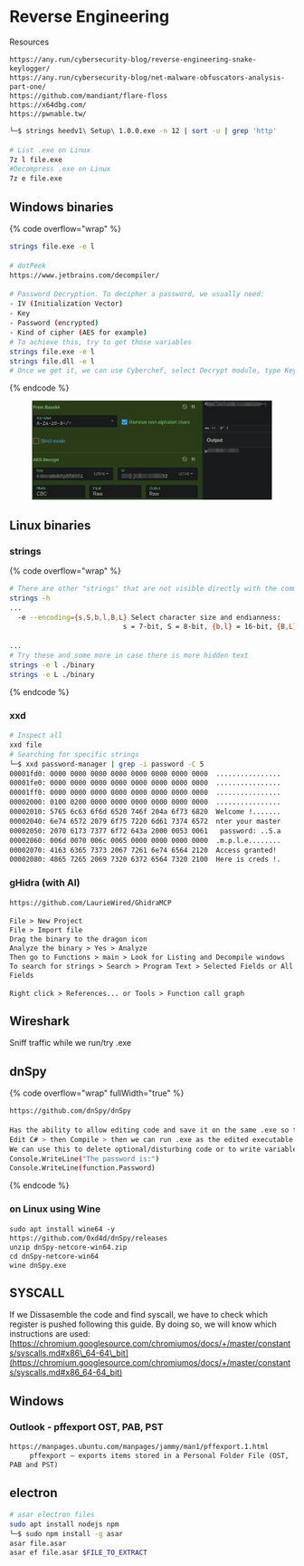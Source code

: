 # Reverse Engineering



Resources

```
https://any.run/cybersecurity-blog/reverse-engineering-snake-keylogger/
https://any.run/cybersecurity-blog/net-malware-obfuscators-analysis-part-one/
https://github.com/mandiant/flare-floss
https://x64dbg.com/
https://pwnable.tw/
```

```bash
└─$ strings heedv1\ Setup\ 1.0.0.exe -n 12 | sort -u | grep 'http'

# List .exe on Linux
7z l file.exe
#Decompress .exe on Linux
7z e file.exe
```

## Windows binaries

{% code overflow="wrap" %}
```bash
strings file.exe -e l

# dotPeek
https://www.jetbrains.com/decompiler/

# Password Decryption. To decipher a password, we usually need:
- IV (Initialization Vector)
- Key
- Password (encrypted)
- Kind of cipher (AES for example)
# To achieve this, try to get those variables
strings file.exe -e l
strings file.dll -e l
# Once we get it, we can use Cyberchef, select Decrypt module, type Key and IV with UTF8 format and then Input/Output Raw if that is the format
```
{% endcode %}

<figure><img src="../.gitbook/assets/image (73).png" alt=""><figcaption></figcaption></figure>

## Linux binaries

### strings

{% code overflow="wrap" %}
```bash
# There are other "strings" that are not visible directly with the common strings binary
strings -h
...
  -e --encoding={s,S,b,l,B,L} Select character size and endianness:                   
                            s = 7-bit, S = 8-bit, {b,l} = 16-bit, {B,L} = 32-bit  
                            
...
# Try these and some more in case there is more hidden text
strings -e l ./binary
strings -e L ./binary
```
{% endcode %}

### xxd

```bash
# Inspect all 
xxd file
# Searching for specific strings
└─$ xxd password-manager | grep -i password -C 5 
00001fd0: 0000 0000 0000 0000 0000 0000 0000 0000  ................
00001fe0: 0000 0000 0000 0000 0000 0000 0000 0000  ................
00001ff0: 0000 0000 0000 0000 0000 0000 0000 0000  ................
00002000: 0100 0200 0000 0000 0000 0000 0000 0000  ................
00002010: 5765 6c63 6f6d 6520 746f 204a 6f73 6820  Welcome !.......
00002040: 6e74 6572 2079 6f75 7220 6d61 7374 6572  nter your master
00002050: 2070 6173 7377 6f72 643a 2000 0053 0061   password: ..S.a
00002060: 006d 0070 006c 0065 0000 0000 0000 0000  .m.p.l.e........
00002070: 4163 6365 7373 2067 7261 6e74 6564 2120  Access granted! 
00002080: 4865 7265 2069 7320 6372 6564 7320 2100  Here is creds !.
```

### gHidra (with AI)

```
https://github.com/LaurieWired/GhidraMCP

File > New Project
File > Import file
Drag the binary to the dragon icon
Analyze the binary > Yes > Analyze
Then go to Functions > main > Look for Listing and Decompile windows
To search for strings > Search > Program Text > Selected Fields or All Fields

Right click > References... or Tools > Function call graph
```

## Wireshark

Sniff traffic while we run/try .exe

## dnSpy

{% code overflow="wrap" fullWidth="true" %}
```sh
https://github.com/dnSpy/dnSpy

Has the ability to allow editing code and save it on the same .exe so that is useful to alter the executable behaviour, decrypt stuff moving functions, print messages, etc.
Edit C# > then Compile > then we can run .exe as the edited executable
We can use this to delete optional/disturbing code or to write variable values such as 
Console.WriteLine("The password is:")
Console.WriteLine(function.Password)
```
{% endcode %}

### on Linux using Wine

```
sudo apt install wine64 -y 
https://github.com/0xd4d/dnSpy/releases
unzip dnSpy-netcore-win64.zip 
cd dnSpy-netcore-win64 
wine dnSpy.exe
```

## SYSCALL

If we Dissasemble the code and find syscall, we have to check which register is pushed following this guide. By doing so, we will know which instructions are used: [https://chromium.googlesource.com/chromiumos/docs/+/master/constants/syscalls.md#x86\_64-64\_bit](https://chromium.googlesource.com/chromiumos/docs/+/master/constants/syscalls.md#x86_64-64_bit)

## Windows

### Outlook - pffexport OST, PAB, PST

```
https://manpages.ubuntu.com/manpages/jammy/man1/pffexport.1.html
     pffexport — exports items stored in a Personal Folder File (OST, PAB and PST)
```

## electron

```bash
# asar electron files
sudo apt install nodejs npm
└─$ sudo npm install -g asar       
asar file.asar
asar ef file.asar $FILE_TO_EXTRACT
```
